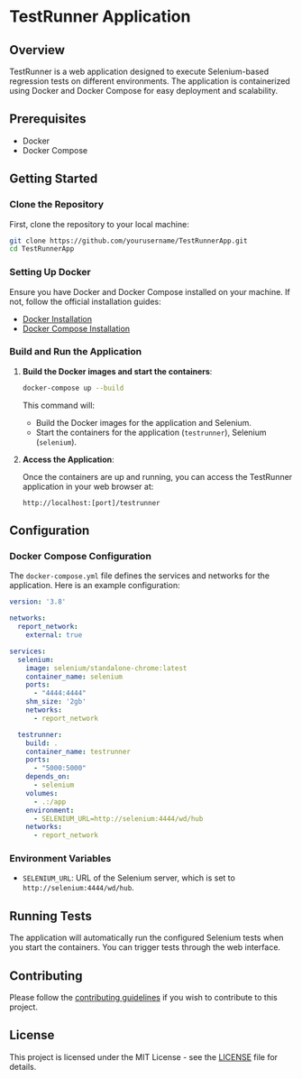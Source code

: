 
# TestRunner Application

## Overview

TestRunner is a web application designed to execute Selenium-based regression tests on different environments. The application is containerized using Docker and Docker Compose for easy deployment and scalability.

## Prerequisites

- Docker
- Docker Compose

## Getting Started

### Clone the Repository

First, clone the repository to your local machine:

```bash
git clone https://github.com/yourusername/TestRunnerApp.git
cd TestRunnerApp
```

### Setting Up Docker

Ensure you have Docker and Docker Compose installed on your machine. If not, follow the official installation guides:

- [Docker Installation](https://docs.docker.com/get-docker/)
- [Docker Compose Installation](https://docs.docker.com/compose/install/)

### Build and Run the Application

1. **Build the Docker images and start the containers**:

    ```bash
    docker-compose up --build
    ```

    This command will:
    - Build the Docker images for the application and Selenium.
    - Start the containers for the application (`testrunner`), Selenium (`selenium`).

2. **Access the Application**:

    Once the containers are up and running, you can access the TestRunner application in your web browser at:

    ```plaintext
    http://localhost:[port]/testrunner
    ```

## Configuration

### Docker Compose Configuration

The `docker-compose.yml` file defines the services and networks for the application. Here is an example configuration:

```yaml
version: '3.8'

networks:
  report_network:
    external: true

services:
  selenium:
    image: selenium/standalone-chrome:latest
    container_name: selenium
    ports:
      - "4444:4444"
    shm_size: '2gb'
    networks:
      - report_network

  testrunner:
    build: .
    container_name: testrunner
    ports:
      - "5000:5000"
    depends_on:
      - selenium
    volumes:
      - .:/app
    environment:
      - SELENIUM_URL=http://selenium:4444/wd/hub
    networks:
      - report_network

```

### Environment Variables

- `SELENIUM_URL`: URL of the Selenium server, which is set to `http://selenium:4444/wd/hub`.

## Running Tests

The application will automatically run the configured Selenium tests when you start the containers. You can trigger tests through the web interface.

## Contributing

Please follow the [contributing guidelines](CONTRIBUTING.md) if you wish to contribute to this project.

## License

This project is licensed under the MIT License - see the [LICENSE](LICENSE) file for details.
